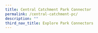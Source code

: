 ```yaml
---
title: Central Catchment Park Connector
permalink: /central-catchment-pc/
description: ""
third_nav_title: Explore Park Connectors
---
```

